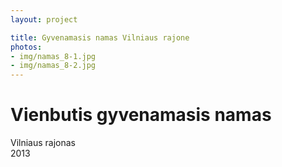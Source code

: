 ```yaml
---
layout: project

title: Gyvenamasis namas Vilniaus rajone
photos:
- img/namas_8-1.jpg
- img/namas_8-2.jpg
---
```

<h1>Vienbutis gyvenamasis namas</h1>
<p>Vilniaus rajonas<br/>2013</p>
